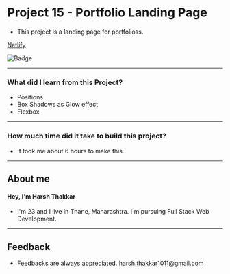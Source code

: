 # **Project 15 - Portfolio Landing Page**

- This project is a landing page for portfolioss. 

[Netlify](https://portfolio-landing-page-harshcodes.netlify.app/)

![Badge](https://img.shields.io/badge/Netlify-Link-green)

---

### **What did I learn from this Project?**

- Positions
- Box Shadows as Glow effect
- Flexbox

---

### **How much time did it take to build this project?**

- It took me about 6 hours to make this. 

---

## **About me**

#### **Hey, I'm Harsh Thakkar**

- I'm 23 and I live in Thane, Maharashtra. I'm pursuing Full Stack Web Development.

---

## **Feedback**
- Feedbacks are always appreciated. harsh.thakkar1011@gmail.com
